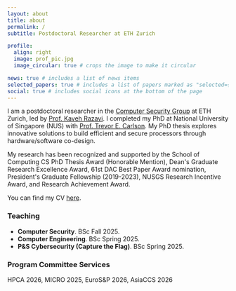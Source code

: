 ```yaml
---
layout: about
title: about
permalink: /
subtitle: Postdoctoral Researcher at ETH Zurich

profile:
  align: right
  image: prof_pic.jpg
  image_circular: true # crops the image to make it circular

news: true # includes a list of news items
selected_papers: true # includes a list of papers marked as "selected={true}"
social: true # includes social icons at the bottom of the page
---
```


I am a postdoctoral researcher in the <a href="https://comsec.ethz.ch/">Computer Security Group</a> at ETH Zurich, led by <a href="https://comsec.ethz.ch/people/kaveh-razavi/">Prof. Kaveh Razavi</a>. I completed my PhD at National University of Singapore (NUS) with <a href="https://www.comp.nus.edu.sg/~tcarlson/">Prof. Trevor E. Carlson</a>. My PhD thesis explores innovative solutions to build efficient and secure processors through hardware/software co-design. 

My research has been recognized and supported by the School of Computing CS PhD Thesis Award (Honorable Mention), Dean's Graduate Research Excellence Award, 61st DAC Best Paper Award nomination, President's Graduate Fellowship (2019-2023), NUSGS Research Incentive Award, and Research Achievement Award.

You can find my CV <a href="https://ahajiabadi.github.io/assets/pdf/Ali_Hajiabadi_CV.pdf">here</a>.

<h3>Teaching</h3>
<ul>
  <li><strong>Computer Security</strong>. BSc Fall 2025.</li>
  <li><strong>Computer Engineering</strong>. BSc Spring 2025.</li>
  <li><strong>P&amp;S Cybersecurity (Capture the Flag)</strong>. BSc Spring 2025.</li>
</ul>

<h3>Program Committee Services</h3>
<p>HPCA 2026, MICRO 2025, EuroS&amp;P 2026, AsiaCCS 2026</p>
